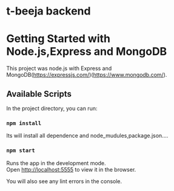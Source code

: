 # t-beeja backend
# Getting Started with Node.js,Express and MongoDB

This project was node.js with Express and MongoDB(https://expressjs.com/)(https://www.mongodb.com/).

## Available Scripts

In the project directory, you can run:

### `npm install`

Its will install all dependence and node_mudules,package.json....

### `npm start`

Runs the app in the development mode.\
Open [http://localhost:5555](http://localhost:5555) to view it in the browser.

You will also see any lint errors in the console.
